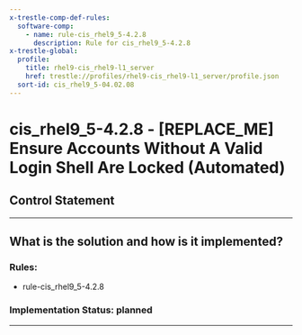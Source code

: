 ```yaml
---
x-trestle-comp-def-rules:
  software-comp:
    - name: rule-cis_rhel9_5-4.2.8
      description: Rule for cis_rhel9_5-4.2.8
x-trestle-global:
  profile:
    title: rhel9-cis_rhel9-l1_server
    href: trestle://profiles/rhel9-cis_rhel9-l1_server/profile.json
  sort-id: cis_rhel9_5-04.02.08
---
```


# cis_rhel9_5-4.2.8 - \[REPLACE_ME\] Ensure Accounts Without A Valid Login Shell Are Locked (Automated)

## Control Statement

______________________________________________________________________

## What is the solution and how is it implemented?

<!-- For implementation status enter one of: implemented, partial, planned, alternative, not-applicable -->

<!-- Note that the list of rules under ### Rules: is read-only and changes will not be captured after assembly to JSON -->

<!-- Add control implementation description here for control: cis_rhel9_5-4.2.8 -->

### Rules:

  - rule-cis_rhel9_5-4.2.8

### Implementation Status: planned

______________________________________________________________________
